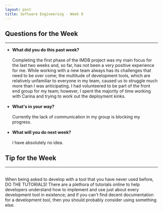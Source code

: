```yaml
---
layout: post
title: Software Engineering - Week 9
---
```

<h2>Questions for the Week</h2>
<hr></hr>
<ul><li><b>What did you do this past week?</b></i>
<br><br>Completing the first phase of the IMDB project was my main focus for the last two weeks and, so far, has not been a very positive experience for me. While working with a new team always has its challenges that need to be over come; the multitude of development tools, which are relatively unfamiliar to everyone in my team, caused us to struggle much more than I was anticipating. I had volunteered to be part of the front end group for my team; however, I spent the majority of time working with Carina and trying to work out the deployment kinks.
<br><br>
<li><b>What's in your way?</b></i>
<br><br> 
Currently the lack of communication in my group is blocking my progress.
<br><br>
<li><b>What will you do next week?</b></i>
<br><br>
I have absolutely no idea. 
</ul>
<h2>Tip for the Week</h2>
<hr></hr>
<br>When being asked to develop with a tool that you have never used before, DO THE TUTORIALS! There are a plethora of tutorials online to help developers understand how to implement and use just about every development tool in existence; and if you can't find decent documentation for a development tool, then you should probably consider using something else. 
